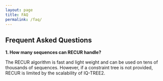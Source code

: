 ```yaml
---
layout: page
title: FAQ
permalink: /faq/
---
```


## Frequent Asked Questions


**1. How many sequences can RECUR handle?**
 
   The RECUR algorithm is fast and light weight and can be used on tens of thousands of sequences. However, if a constraint tree is not provided, RECUR is limited by the scalability of IQ-TREE2. 